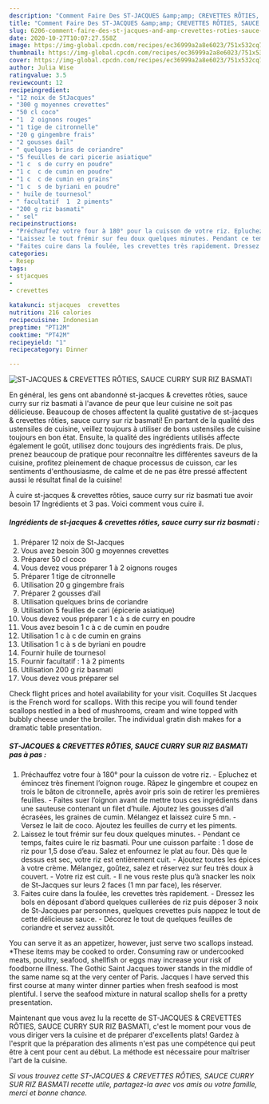```yaml
---
description: "Comment Faire Des ST-JACQUES &amp;amp; CREVETTES RÔTIES, SAUCE CURRY SUR RIZ BASMATI"
title: "Comment Faire Des ST-JACQUES &amp;amp; CREVETTES RÔTIES, SAUCE CURRY SUR RIZ BASMATI"
slug: 6206-comment-faire-des-st-jacques-and-amp-crevettes-roties-sauce-curry-sur-riz-basmati
date: 2020-10-27T10:07:27.558Z
image: https://img-global.cpcdn.com/recipes/ec36999a2a8e6023/751x532cq70/st-jacques-crevettes-roties-sauce-curry-sur-riz-basmati-photo-principale-de-la-recette.jpg
thumbnail: https://img-global.cpcdn.com/recipes/ec36999a2a8e6023/751x532cq70/st-jacques-crevettes-roties-sauce-curry-sur-riz-basmati-photo-principale-de-la-recette.jpg
cover: https://img-global.cpcdn.com/recipes/ec36999a2a8e6023/751x532cq70/st-jacques-crevettes-roties-sauce-curry-sur-riz-basmati-photo-principale-de-la-recette.jpg
author: Julia Wise
ratingvalue: 3.5
reviewcount: 12
recipeingredient:
- "12 noix de StJacques"
- "300 g moyennes crevettes"
- "50 cl coco"
- "1  2 oignons rouges"
- "1 tige de citronnelle"
- "20 g gingembre frais"
- "2 gousses dail"
- " quelques brins de coriandre"
- "5 feuilles de cari picerie asiatique"
- "1 c  s de curry en poudre"
- "1 c  c de cumin en poudre"
- "1 c  c de cumin en grains"
- "1 c  s de byriani en poudre"
- " huile de tournesol"
- " facultatif  1  2 piments"
- "200 g riz basmati"
- " sel"
recipeinstructions:
- "Préchauffez votre four à 180° pour la cuisson de votre riz. Epluchez et émincez très finement l’oignon rouge. Râpez le gingembre et coupez en trois le bâton de citronnelle, après avoir pris soin de retirer les premières feuilles. Faites suer l’oignon avant de mettre tous ces ingrédients dans une sauteuse contenant un filet d’huile. Ajoutez les gousses d’ail écrasées, les graines de cumin. Mélangez et laissez cuire 5 mn. Versez le lait de coco. Ajoutez les feuilles de curry et les piments."
- "Laissez le tout frémir sur feu doux quelques minutes. Pendant ce temps, faites cuire le riz basmati. Pour une cuisson parfaite : 1 dose de riz pour 1,5 dose d’eau. Salez et enfournez le plat au four. Dès que le dessus est sec, votre riz est entièrement cuit. Ajoutez toutes les épices à votre crème. Mélangez, goûtez, salez et réservez sur feu très doux à couvert. Votre riz est cuit. Il ne vous reste plus qu’à snacker les noix de St-Jacques sur leurs 2 faces (1 mn par face), les réserver."
- "Faites cuire dans la foulée, les crevettes très rapidement. Dressez les bols en déposant d’abord quelques cuillerées de riz puis déposer 3 noix de St-Jacques par personnes, quelques crevettes puis nappez le tout de cette délicieuse sauce. Décorez le tout de quelques feuilles de coriandre et servez aussitôt."
categories:
- Resep
tags:
- stjacques
- 
- crevettes

katakunci: stjacques  crevettes 
nutrition: 216 calories
recipecuisine: Indonesian
preptime: "PT12M"
cooktime: "PT42M"
recipeyield: "1"
recipecategory: Dinner

---
```



![ST-JACQUES &amp; CREVETTES RÔTIES, SAUCE CURRY SUR RIZ BASMATI](https://img-global.cpcdn.com/recipes/ec36999a2a8e6023/751x532cq70/st-jacques-crevettes-roties-sauce-curry-sur-riz-basmati-photo-principale-de-la-recette.jpg)

En général, les gens ont abandonné st-jacques &amp; crevettes rôties, sauce curry sur riz basmati à l'avance de peur que leur cuisine ne soit pas délicieuse. Beaucoup de choses affectent la qualité gustative de st-jacques &amp; crevettes rôties, sauce curry sur riz basmati! En partant de la qualité des ustensiles de cuisine, veillez toujours à utiliser de bons ustensiles de cuisine toujours en bon état. Ensuite, la qualité des ingrédients utilisés affecte également le goût, utilisez donc toujours des ingrédients frais. De plus, prenez beaucoup de pratique pour reconnaître les différentes saveurs de la cuisine, profitez pleinement de chaque processus de cuisson, car les sentiments d'enthousiasme, de calme et de ne pas être pressé affectent aussi le résultat final de la cuisine!

<!--inarticleads1-->

À cuire st-jacques &amp; crevettes rôties, sauce curry sur riz basmati tue avoir besoin 17 Ingrédients et 3 pas. Voici comment vous cuire il.

##### Ingrédients de st-jacques &amp; crevettes rôties, sauce curry sur riz basmati :

1. Préparer 12 noix de St-Jacques
1. Vous avez besoin 300 g moyennes crevettes
1. Préparer 50 cl coco
1. Vous devez vous préparer 1 à 2 oignons rouges
1. Préparer 1 tige de citronnelle
1. Utilisation 20 g gingembre frais
1. Préparer 2 gousses d’ail
1. Utilisation  quelques brins de coriandre
1. Utilisation 5 feuilles de cari (épicerie asiatique)
1. Vous devez vous préparer 1 c à s de curry en poudre
1. Vous avez besoin 1 c à c de cumin en poudre
1. Utilisation 1 c à c de cumin en grains
1. Utilisation 1 c à s de byriani en poudre
1. Fournir  huile de tournesol
1. Fournir  facultatif : 1 à 2 piments
1. Utilisation 200 g riz basmati
1. Vous devez vous préparer  sel


Check flight prices and hotel availability for your visit. Coquilles St Jacques is the French word for scallops. With this recipe you will found tender scallops nestled in a bed of mushrooms, cream and wine topped with bubbly cheese under the broiler. The individual gratin dish makes for a dramatic table presentation. 

<!--inarticleads2-->

##### ST-JACQUES &amp; CREVETTES RÔTIES, SAUCE CURRY SUR RIZ BASMATI pas à pas :

1. Préchauffez votre four à 180° pour la cuisson de votre riz. - Epluchez et émincez très finement l’oignon rouge. Râpez le gingembre et coupez en trois le bâton de citronnelle, après avoir pris soin de retirer les premières feuilles. - Faites suer l’oignon avant de mettre tous ces ingrédients dans une sauteuse contenant un filet d’huile. Ajoutez les gousses d’ail écrasées, les graines de cumin. Mélangez et laissez cuire 5 mn. - Versez le lait de coco. Ajoutez les feuilles de curry et les piments.
1. Laissez le tout frémir sur feu doux quelques minutes. - Pendant ce temps, faites cuire le riz basmati. Pour une cuisson parfaite : 1 dose de riz pour 1,5 dose d’eau. Salez et enfournez le plat au four. Dès que le dessus est sec, votre riz est entièrement cuit. - Ajoutez toutes les épices à votre crème. Mélangez, goûtez, salez et réservez sur feu très doux à couvert. - Votre riz est cuit. - Il ne vous reste plus qu’à snacker les noix de St-Jacques sur leurs 2 faces (1 mn par face), les réserver.
1. Faites cuire dans la foulée, les crevettes très rapidement. - Dressez les bols en déposant d’abord quelques cuillerées de riz puis déposer 3 noix de St-Jacques par personnes, quelques crevettes puis nappez le tout de cette délicieuse sauce. - Décorez le tout de quelques feuilles de coriandre et servez aussitôt.


You can serve it as an appetizer, however, just serve two scallops instead. *These items may be cooked to order. Consuming raw or undercooked meats, poultry, seafood, shellfish or eggs may increase your risk of foodborne illness. The Gothic Saint Jacques tower stands in the middle of the same name sq at the very center of Paris. Jacques I have served this first course at many winter dinner parties when fresh seafood is most plentiful. I serve the seafood mixture in natural scallop shells for a pretty presentation. 

<!--inarticleads1-->

<p>
Maintenant que vous avez lu la recette de ST-JACQUES &amp; CREVETTES RÔTIES, SAUCE CURRY SUR RIZ BASMATI, c'est le moment pour vous de vous diriger vers la cuisine et de préparer d'excellents plats! Gardez à l'esprit que la préparation des aliments n'est pas une compétence qui peut être à cent pour cent au début. La méthode est nécessaire pour maîtriser l'art de la cuisine.
</p>

<p>
<i>Si vous trouvez cette ST-JACQUES &amp; CREVETTES RÔTIES, SAUCE CURRY SUR RIZ BASMATI recette utile, partagez-la avec vos amis ou votre famille, merci et bonne chance.</i>
</p>
